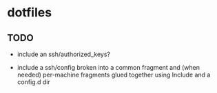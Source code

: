 # dotfiles

## TODO
* include an ssh/authorized\_keys?

* include a ssh/config broken into a common fragment and (when needed)
  per-machine fragments glued together using Include and a config.d dir
